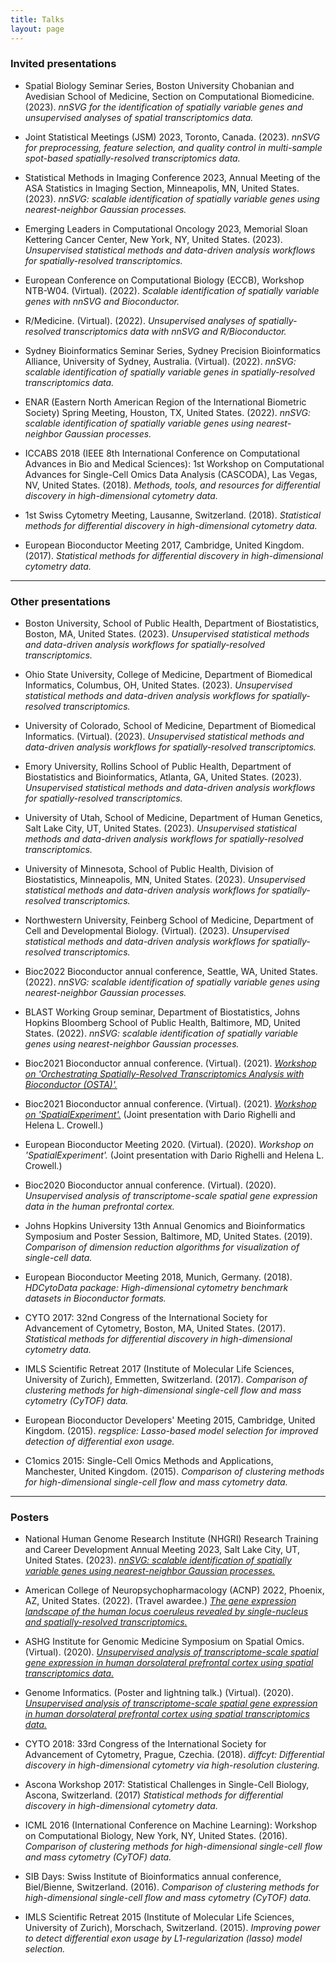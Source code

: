 ```yaml
---
title: Talks
layout: page
---
```



### Invited presentations

- Spatial Biology Seminar Series, Boston University Chobanian and Avedisian School of Medicine, Section on Computational Biomedicine. (2023). *nnSVG for the identification of spatially variable genes and unsupervised analyses of spatial transcriptomics data.*

- Joint Statistical Meetings (JSM) 2023, Toronto, Canada. (2023). *nnSVG for preprocessing, feature selection, and quality control in multi-sample spot-based spatially-resolved transcriptomics data.*

- Statistical Methods in Imaging Conference 2023, Annual Meeting of the ASA Statistics in Imaging Section, Minneapolis, MN, United States. (2023). *nnSVG: scalable identification of spatially variable genes using nearest-neighbor Gaussian processes.*

- Emerging Leaders in Computational Oncology 2023, Memorial Sloan Kettering Cancer Center, New York, NY, United States. (2023). *Unsupervised statistical methods and data-driven analysis workflows for spatially-resolved transcriptomics.*

- European Conference on Computational Biology (ECCB), Workshop NTB-W04. (Virtual). (2022). *Scalable identification of spatially variable genes with nnSVG and Bioconductor.*

- R/Medicine. (Virtual). (2022). *Unsupervised analyses of spatially-resolved transcriptomics data with nnSVG and R/Bioconductor.*

- Sydney Bioinformatics Seminar Series, Sydney Precision Bioinformatics Alliance, University of Sydney, Australia. (Virtual). (2022). *nnSVG: scalable identification of spatially variable genes in spatially-resolved transcriptomics data.*

- ENAR (Eastern North American Region of the International Biometric Society) Spring Meeting, Houston, TX, United States. (2022). *nnSVG: scalable identification of spatially variable genes using nearest-neighbor Gaussian processes.*

- ICCABS 2018 (IEEE 8th International Conference on Computational Advances in Bio and Medical Sciences): 1st Workshop on Computational Advances for Single-Cell Omics Data Analysis (CASCODA), Las Vegas, NV, United States. (2018). *Methods, tools, and resources for differential discovery in high-dimensional cytometry data.*

- 1st Swiss Cytometry Meeting, Lausanne, Switzerland. (2018). *Statistical methods for differential discovery in high-dimensional cytometry data.*

- European Bioconductor Meeting 2017, Cambridge, United Kingdom. (2017). *Statistical methods for differential discovery in high-dimensional cytometry data.*


---


### Other presentations

- Boston University, School of Public Health, Department of Biostatistics, Boston, MA, United States. (2023). *Unsupervised statistical methods and data-driven analysis workflows for spatially-resolved transcriptomics.*

- Ohio State University, College of Medicine, Department of Biomedical Informatics, Columbus, OH, United States. (2023). *Unsupervised statistical methods and data-driven analysis workflows for spatially-resolved transcriptomics.*

- University of Colorado, School of Medicine, Department of Biomedical Informatics. (Virtual). (2023). *Unsupervised statistical methods and data-driven analysis workflows for spatially-resolved transcriptomics.*

- Emory University, Rollins School of Public Health, Department of Biostatistics and Bioinformatics, Atlanta, GA, United States. (2023). *Unsupervised statistical methods and data-driven analysis workflows for spatially-resolved transcriptomics.*

- University of Utah, School of Medicine, Department of Human Genetics, Salt Lake City, UT, United States. (2023). *Unsupervised statistical methods and data-driven analysis workflows for spatially-resolved transcriptomics.*

- University of Minnesota, School of Public Health, Division of Biostatistics, Minneapolis, MN, United States. (2023). *Unsupervised statistical methods and data-driven analysis workflows for spatially-resolved transcriptomics.*

- Northwestern University, Feinberg School of Medicine, Department of Cell and Developmental Biology. (Virtual). (2023). *Unsupervised statistical methods and data-driven analysis workflows for spatially-resolved transcriptomics.*

- Bioc2022 Bioconductor annual conference, Seattle, WA, United States. (2022). *nnSVG: scalable identification of spatially variable genes using nearest-neighbor Gaussian processes.*

- BLAST Working Group seminar, Department of Biostatistics, Johns Hopkins Bloomberg School of Public Health, Baltimore, MD, United States. (2022). *nnSVG: scalable identification of spatially variable genes using nearest-neighbor Gaussian processes.*

- Bioc2021 Bioconductor annual conference. (Virtual). (2021). [*Workshop on 'Orchestrating Spatially-Resolved Transcriptomics Analysis with Bioconductor (OSTA)'.*](https://lmweber.org/OSTAWorkshopBioc2021/)

- Bioc2021 Bioconductor annual conference. (Virtual). (2021). [*Workshop on 'SpatialExperiment'.*](https://drighelli.github.io/SpatialExperiment_Bioc2021/index.html) (Joint presentation with Dario Righelli and Helena L. Crowell.)

- European Bioconductor Meeting 2020. (Virtual). (2020). *Workshop on 'SpatialExperiment'.* (Joint presentation with Dario Righelli and Helena L. Crowell.)

- Bioc2020 Bioconductor annual conference. (Virtual). (2020). *Unsupervised analysis of transcriptome-scale spatial gene expression data in the human prefrontal cortex.*

- Johns Hopkins University 13th Annual Genomics and Bioinformatics Symposium and Poster Session, Baltimore, MD, United States. (2019). *Comparison of dimension reduction algorithms for visualization of single-cell data.*

- European Bioconductor Meeting 2018, Munich, Germany. (2018). *HDCytoData package: High-dimensional cytometry benchmark datasets in Bioconductor formats.*

- CYTO 2017: 32nd Congress of the International Society for Advancement of Cytometry, Boston, MA, United States. (2017). *Statistical methods for differential discovery in high-dimensional cytometry data.*

- IMLS Scientific Retreat 2017 (Institute of Molecular Life Sciences, University of Zurich), Emmetten, Switzerland. (2017). *Comparison of clustering methods for high-dimensional single-cell flow and mass cytometry (CyTOF) data.*

- European Bioconductor Developers' Meeting 2015, Cambridge, United Kingdom. (2015). *regsplice: Lasso-based model selection for improved detection of differential exon usage.*

- C1omics 2015: Single-Cell Omics Methods and Applications, Manchester, United Kingdom. (2015). *Comparison of clustering methods for high-dimensional single-cell flow and mass cytometry data.*


---


### Posters

- National Human Genome Research Institute (NHGRI) Research Training and Career Development Annual Meeting 2023, Salt Lake City, UT, United States. (2023). [*nnSVG: scalable identification of spatially variable genes using nearest-neighbor Gaussian processes.*](https://zenodo.org/record/7814740)

- American College of Neuropsychopharmacology (ACNP) 2022, Phoenix, AZ, United States. (2022). (Travel awardee.) [*The gene expression landscape of the human locus coeruleus revealed by single-nucleus and spatially-resolved transcriptomics.*](https://zenodo.org/record/7448748)

- ASHG Institute for Genomic Medicine Symposium on Spatial Omics. (Virtual). (2020). [*Unsupervised analysis of transcriptome-scale spatial gene expression in human dorsolateral prefrontal cortex using spatial transcriptomics data.*](https://zenodo.org/record/4110719)

- Genome Informatics. (Poster and lightning talk.) (Virtual). (2020). [*Unsupervised analysis of transcriptome-scale spatial gene expression in human dorsolateral prefrontal cortex using spatial transcriptomics data.*](https://zenodo.org/record/4110719)

- CYTO 2018: 33rd Congress of the International Society for Advancement of Cytometry, Prague, Czechia. (2018). *diffcyt: Differential discovery in high-dimensional cytometry via high-resolution clustering.*

- Ascona Workshop 2017: Statistical Challenges in Single-Cell Biology, Ascona, Switzerland. (2017) *Statistical methods for differential discovery in high-dimensional cytometry data.*

- ICML 2016 (International Conference on Machine Learning): Workshop on Computational Biology, New York, NY, United States. (2016). *Comparison of clustering methods for high-dimensional single-cell flow and mass cytometry (CyTOF) data.*

- SIB Days: Swiss Institute of Bioinformatics annual conference, Biel/Bienne, Switzerland. (2016). *Comparison of clustering methods for high-dimensional single-cell flow and mass cytometry (CyTOF) data.*

- IMLS Scientific Retreat 2015 (Institute of Molecular Life Sciences, University of Zurich), Morschach, Switzerland. (2015). *Improving power to detect differential exon usage by L1-regularization (lasso) model selection.*

